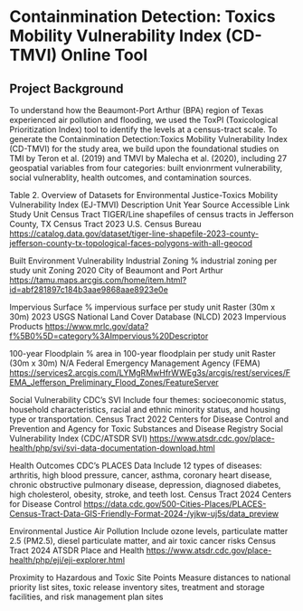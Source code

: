 # Containmination Detection: Toxics Mobility Vulnerability Index (CD-TMVI) Online Tool
## Project Background
To understand how the Beaumont-Port Arthur (BPA) region of Texas experienced air pollution and flooding, we used the ToxPI (Toxicological Prioritization Index) tool to identify the levels at a census-tract scale. To generate the Containmination Detection:Toxics Mobility Vulnerability Index (CD-TMVI) for the study area, we build upon the foundational studies on TMI by Teron et al. (2019) and TMVI by Malecha et al. (2020), including 27 geospatial variables from four categories: built envionrment vulnerability, social vulnerablity, health outcomes, and contamination sources. 

Table 2. Overview of Datasets for Environmental Justice-Toxics Mobility Vulnerability Index (EJ-TMVI)
	Description	Unit	Year	Source	Accessible Link
Study Unit
Census Tract	TIGER/Line shapefiles of census tracts in Jefferson County, TX	Census Tract	2023	U.S. Census Bureau	https://catalog.data.gov/dataset/tiger-line-shapefile-2023-county-jefferson-county-tx-topological-faces-polygons-with-all-geocod

Built Environment Vulnerability
Industrial Zoning	% industrial zoning per study unit	Zoning	2020	City of Beaumont and Port Arthur	https://tamu.maps.arcgis.com/home/item.html?id=abf281897c184b3aae9868aae8923e0e 

Impervious Surface	% impervious surface per study unit	Raster (30m x 30m)	2023	USGS National Land Cover Database (NLCD) 2023 Impervious Products	https://www.mrlc.gov/data?f%5B0%5D=category%3AImpervious%20Descriptor

100-year Floodplain	% area in 100-year floodplain per study unit	Raster (30m x 30m)	N/A	Federal Emergency Management Agency (FEMA)	https://services2.arcgis.com/LYMgRMwHfrWWEg3s/arcgis/rest/services/FEMA_Jefferson_Preliminary_Flood_Zones/FeatureServer

Social Vulnerability
CDC’s SVI	Include four themes: socioeconomic status, household characteristics, racial and ethnic minority status, and housing type or transportation.	Census Tract	2022	Centers for Disease Control and Prevention and Agency for Toxic Substances and Disease Registry Social Vulnerability Index (CDC/ATSDR SVI)	https://www.atsdr.cdc.gov/place-health/php/svi/svi-data-documentation-download.html

Health Outcomes
CDC’s PLACES Data	Include 12 types of diseases: arthritis, high blood pressure, cancer, asthma, coronary heart disease, chronic obstructive pulmonary disease, depression, diagnosed diabetes, high cholesterol, obesity, stroke, and teeth lost.	Census Tract	2024	Centers for Disease Control	https://data.cdc.gov/500-Cities-Places/PLACES-Census-Tract-Data-GIS-Friendly-Format-2024-/yjkw-uj5s/data_preview

Environmental Justice 
Air Pollution	Include ozone levels, particulate matter 2.5 (PM2.5), diesel particulate matter, and air toxic cancer risks	Census Tract	2024	ATSDR Place and Health	https://www.atsdr.cdc.gov/place-health/php/eji/eji-explorer.html 

Proximity to Hazardous and Toxic Site Points	Measure distances to national priority list sites, toxic release inventory sites, treatment and storage facilities, and risk management plan sites				
